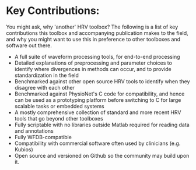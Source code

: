 # Key Contributions:

You might ask, why 'another' HRV toolbox? The following is a list of key contributions this toolbox and 
accompanying publication makes to the field, and why you might want to use this in preference to other 
toolboxes and software out there.

* A full suite of waveform processing tools, for end-to-end processing
* Detailed explanations of preprocessing and parameter choices to identify where divergences in methods can occur, and to provide standardization in the field
* Benchmarked against other open source HRV tools to identify when they disagree with each other
* Benchmarked against PhysioNet's C code for compatibility, and hence can be used as a prototyping platform before switching to C for large scalable tasks or embedded systems
* A mostly comprehensive collection of standard and more recent HRV tools that go beyond other toolboxes
* Fully scriptable with no libraries outside Matlab required for reading data and annotations
* Fully WFDB-compatible
* Compatibility with commercial software often used by clinicians (e.g. Kubios)
* Open source and versioned on Github so the community may build upon it. 
